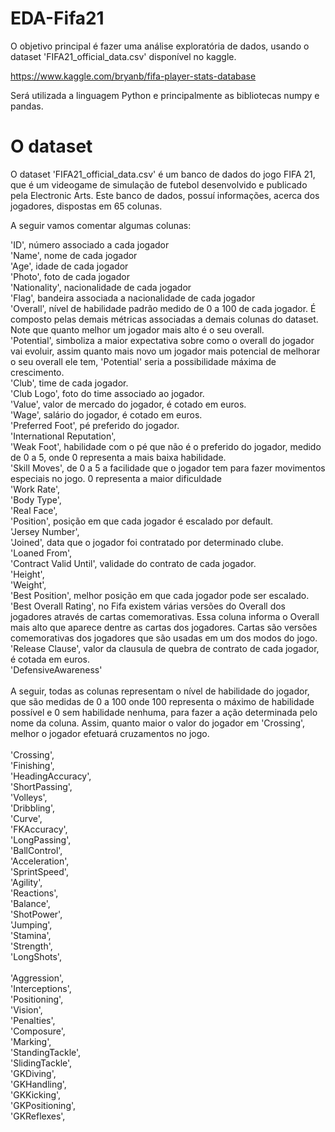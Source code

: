 # EDA-Fifa21

O objetivo principal é fazer uma análise exploratória de dados, usando o dataset 'FIFA21_official_data.csv' disponível no kaggle. 

https://www.kaggle.com/bryanb/fifa-player-stats-database

Será utilizada a linguagem Python e principalmente as bibliotecas numpy e pandas.

# O dataset

O dataset 'FIFA21_official_data.csv' é um banco de dados do jogo FIFA 21, que é um videogame de simulação de futebol desenvolvido e publicado pela Electronic Arts. Este banco de dados, possuí informações, acerca dos jogadores, dispostas em 65 colunas. 

A seguir vamos comentar algumas colunas:

 'ID', número associado a cada jogador <br>
 'Name', nome de cada jogador<br>
 'Age', idade de cada jogador<br>
 'Photo', foto de cada jogador<br>
 'Nationality', nacionalidade de cada jogador<br>
 'Flag', bandeira associada a nacionalidade de cada jogador<br>
 'Overall', nível de habilidade padrão medido de 0 a 100 de cada jogador. É composto pelas demais métricas associadas a demais colunas do dataset. Note que quanto melhor um jogador mais alto é o seu overall.  <br>
 'Potential', simboliza a maior expectativa sobre como o overall do jogador vai evoluir, assim quanto mais novo um jogador mais potencial de melhorar o seu overall ele tem, 'Potential' seria a possibilidade máxima de crescimento.<br>
 'Club', time de cada jogador.<br>
 'Club Logo', foto do time associado ao jogador.<br>
 'Value', valor de mercado do jogador, é cotado em euros.<br>
 'Wage', salário do jogador, é cotado em euros.<br>
 'Preferred Foot', pé preferido do jogador.<br>
 'International Reputation',<br>
 'Weak Foot', habilidade com o pé que não é o preferido do jogador, medido de 0 a 5, onde 0 representa a mais baixa habilidade.<br>
 'Skill Moves', de 0 a 5 a facilidade que o jogador tem para fazer movimentos especiais no jogo. 0 representa a maior dificuldade<br>
 'Work Rate',<br>
 'Body Type',<br>
 'Real Face',<br>
 'Position', posição em que cada jogador é escalado por default.<br>
 'Jersey Number',<br>
 'Joined', data que o jogador foi contratado por determinado clube.<br>
 'Loaned From', <br>
 'Contract Valid Until', validade do contrato de cada jogador.<br>
 'Height',<br>
 'Weight',<br>
 'Best Position', melhor posição em que cada jogador pode ser escalado.<br>
 'Best Overall Rating', no Fifa existem várias versões do Overall dos jogadores através de cartas comemorativas. Essa coluna informa o Overall mais alto que aparece dentre as cartas dos jogadores. Cartas são versões comemorativas dos jogadores que são usadas em um dos modos do jogo.<br>
 'Release Clause', valor da clausula de quebra de contrato de cada jogador, é cotada em euros. <br>
 'DefensiveAwareness'<br>
 <br>
A seguir, todas as colunas representam o nível de habilidade do jogador, que são medidas de 0 a 100 onde 100 representa o máximo de habilidade possível e 0 sem habilidade nenhuma, para fazer a ação determinada pelo nome da coluna. Assim, quanto maior o valor do jogador em 'Crossing', melhor o jogador efetuará cruzamentos no jogo. <br>
<br>
 'Crossing',<br>
 'Finishing',<br>
 'HeadingAccuracy',<br>
 'ShortPassing',<br>
 'Volleys',<br>
 'Dribbling',<br>
 'Curve',<br>
 'FKAccuracy',<br>
 'LongPassing',<br>
 'BallControl',<br>
 'Acceleration',<br>
 'SprintSpeed',<br>
 'Agility',<br>
 'Reactions',<br>
 'Balance',<br>
 'ShotPower',<br>
 'Jumping',<br>
 'Stamina',<br>
 'Strength',<br>
 'LongShots',<br><br>
 'Aggression',<br>
 'Interceptions',<br>
 'Positioning',<br>
 'Vision',<br>
 'Penalties',<br>
 'Composure',<br>
 'Marking',<br>
 'StandingTackle',<br>
 'SlidingTackle',<br>
 'GKDiving',<br>
 'GKHandling',<br>
 'GKKicking',<br>
 'GKPositioning',<br>
 'GKReflexes',<br>
